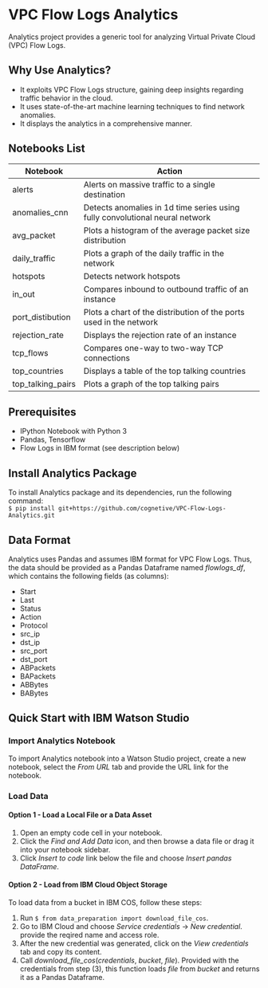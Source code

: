 # VPC Flow Logs Analytics
Analytics project provides a generic tool for analyzing Virtual Private Cloud (VPC) Flow Logs. 

## Why Use Analytics?
* It exploits VPC Flow Logs structure, gaining deep insights regarding traffic behavior in the cloud.
* It uses state-of-the-art machine learning techniques to find network anomalies.
* It displays the analytics in a comprehensive manner.

## Notebooks List
| Notebook | Action |
| -------- | ----------- |
| alerts | Alerts on massive traffic to a single destination | 
| anomalies_cnn | Detects anomalies in 1d time series using fully convolutional neural network |
| avg_packet | Plots a histogram of the average packet size distribution |
| daily_traffic | Plots a graph of the daily traffic in the network |
| hotspots | Detects network hotspots |
| in_out | Compares inbound to outbound traffic of an instance |
| port_distibution | Plots a chart of the distribution of the ports used in the network | 
| rejection_rate | Displays the rejection rate of an instance |
| tcp_flows | Compares one-way to two-way TCP connections |
| top_countries | Displays a table of the top talking countries |
| top_talking_pairs | Plots a graph of the top talking pairs |

## Prerequisites
* IPython Notebook with Python 3
* Pandas, Tensorflow
* Flow Logs in IBM format (see description below)

## Install Analytics Package
To install Analytics package and its dependencies, run the following command:  
`$ pip install git+https://github.com/cognetive/VPC-Flow-Logs-Analytics.git`

## Data Format
Analytics uses Pandas and assumes IBM format for VPC Flow Logs. Thus, the data should be provided as a Pandas Dataframe named *flowlogs_df*, which contains the following fields (as columns):
- Start
- Last
- Status
- Action
- Protocol
- src_ip
- dst_ip
- src_port
- dst_port
- ABPackets
- BAPackets
- ABBytes
- BABytes

## Quick Start with IBM Watson Studio
### Import Analytics Notebook
To import Analytics notebook into a Watson Studio project, create a new notebook, select the *From URL* tab and provide the URL link for the notebook.
### Load Data
#### Option 1 - Load a Local File or a Data Asset
1. Open an empty code cell in your notebook.
2. Click the *Find and Add Data* icon, and then browse a data file or drag it into your notebook sidebar.
3. Click *Insert to code* link below the file and choose *Insert pandas DataFrame*.

#### Option 2 - Load from IBM Cloud Object Storage
To load data from a bucket in IBM COS, follow these steps:
1. Run `$ from data_preparation import download_file_cos`.
2. Go to IBM Cloud and choose *Service credentials* -> *New credential*. provide the reqired name and access role.
3. After the new credential was generated, click on the *View credentials* tab and copy its content.
4. Call *download_file_cos*(*credentials*, *bucket*, *file*). Provided with the credentials from step (3), this function loads *file* from *bucket* and returns it as a Pandas Dataframe.  


